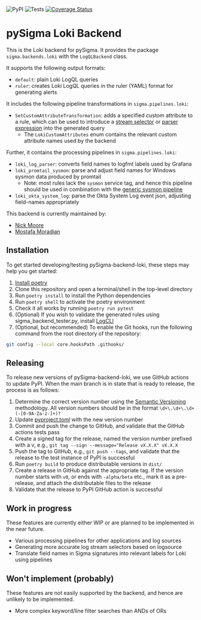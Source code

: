 ![PyPI](https://img.shields.io/pypi/v/pysigma-backend-loki)
![Tests](https://github.com/grafana/pySigma-backend-loki/actions/workflows/test.yml/badge.svg)
[![Coverage Status](https://coveralls.io/repos/github/grafana/pySigma-backend-loki/badge.svg?branch=main&t=lvM1Ns)](https://coveralls.io/github/grafana/pySigma-backend-loki?branch=main)

# pySigma Loki Backend

This is the Loki backend for pySigma. It provides the package `sigma.backends.loki` with the `LogQLBackend` class.

It supports the following output formats:

* `default`: plain Loki LogQL queries
* `ruler`: creates Loki LogQL queries in the ruler (YAML) format for generating alerts

It includes the following pipeline transformations in `sigma.pipelines.loki`:

* `SetCustomAttributeTransformation`: adds a specified custom attribute to a rule, which can be used to introduce a [stream selector](https://grafana.com/docs/loki/latest/logql/log_queries/#log-stream-selector) or [parser expression](https://grafana.com/docs/loki/latest/logql/log_queries/#parser-expression) into the generated query
  * The `LokiCustomAttributes` enum contains the relevant custom attribute names used by the backend

Further, it contains the processing pipelines in `sigma.pipelines.loki`:

* `loki_log_parser`: converts field names to logfmt labels used by Grafana
* `loki_promtail_sysmon`: parse and adjust field names for Windows sysmon data produced by promtail
  * Note: most rules lack the `sysmon` service tag, and hence this pipeline should be used in combination with the [generic sysmon pipeline](https://github.com/SigmaHQ/pySigma-pipeline-sysmon)
* `loki_okta_system_log`: parse the Okta System Log event json, adjusting field-names appropriately

This backend is currently maintained by:

* [Nick Moore](https://github.com/kelnage)
* [Mostafa Moradian](https://github.com/mostafa)

## Installation

To get started developing/testing pySigma-backend-loki, these steps may help you get started:

1. [Install poetry](https://python-poetry.org/docs/#installation)
2. Clone this repository and open a terminal/shell in the top-level directory
3. Run `poetry install` to install the Python dependencies
4. Run `poetry shell` to activate the poetry environment
5. Check it all works by running `poetry run pytest`
6. (Optional) If you wish to validate the generated rules using sigma\_backend\_tester.py, install
   [LogCLI](https://grafana.com/docs/loki/latest/tools/logcli/)
7. (Optional, but recommended) To enable the Git hooks, run the following command from the root directory of the repository:
```sh
git config --local core.hooksPath .githooks/
```

## Releasing

To release new versions of pySigma-backend-loki, we use GitHub actions to update PyPI. When the main branch is in state that is ready to release, the process is as follows:

1. Determine the correct version number using the [Semantic Versioning](https://semver.org/) methodology. All version numbers should be in the format `\d+\.\d+\.\d+(-[0-9A-Za-z-]+)?`
2. Update [pyproject.toml](https://github.com/grafana/pySigma-backend-loki/blob/main/pyproject.toml) with the new version number
3. Commit and push the change to GitHub, and validate that the GitHub actions tests pass
4. Create a signed tag for the release, named the version number prefixed with a v, e.g., `git tag --sign --message="Release vX.X.X" vX.X.X`
5. Push the tag to GitHub, e.g., `git push --tags`, and validate that the release to the test instance of PyPI is successful
6. Run `poetry build` to produce distributable versions in `dist/`
7. Create a release in GitHub against the appropriate tag. If the version number starts with `v0`, or ends with `-alpha/beta` etc., mark it as a pre-release, and attach the distributable files to the release
8. Validate that the release to PyPI GitHub action is successful

## Work in progress

These features are currently either WIP or are planned to be implemented in the near future.

* Various processing pipelines for other applications and log sources
* Generating more accurate log stream selectors based on logsource
* Translate field names in Sigma signatures into relevant labels for Loki using pipelines

## Won't implement (probably)

These features are not easily supported by the backend, and hence are unlikely to be implemented.

* More complex keyword/line filter searches than ANDs of ORs
